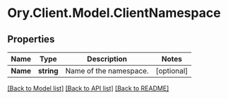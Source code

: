 # Ory.Client.Model.ClientNamespace

## Properties

Name | Type | Description | Notes
------------ | ------------- | ------------- | -------------
**Name** | **string** | Name of the namespace. | [optional] 

[[Back to Model list]](../README.md#documentation-for-models) [[Back to API list]](../README.md#documentation-for-api-endpoints) [[Back to README]](../README.md)

